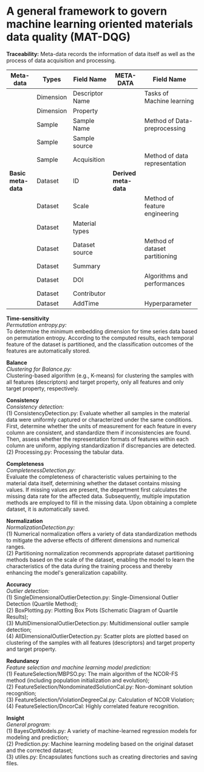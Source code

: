# A general framework to govern machine learning oriented materials data quality (MAT-DQG)

**Traceability:** Meta-data records the information of  data itself as well as the process of data acquisition and processing.

| Meta-data           | Types     | Field Name       | META-DATA             | Field Name                     |
| ------------------- | --------- | ---------------- | --------------------- | ------------------------------ |
|                     | Dimension | Descriptor  Name |                       | Tasks of Machine learning      |
|                     | Dimension | Property         |                       |                                |
|                     | Sample    | Sample Name      |                       | Method of Data-preprocessing   |
|                     | Sample    | Sample  source   |                       |                                |
|                     | Sample    | Acquisition      |                       | Method of data representation  |
| **Basic meta-data** | Dataset   | ID               | **Derived meta-data** |                                |
|                     | Dataset   | Scale            |                       | Method of feature engineering  |
|                     | Dataset   | Material  types  |                       |                                |
|                     | Dataset   | Dataset source   |                       | Method of dataset partitioning |
|                     | Dataset   | Summary          |                       |                                |
|                     | Dataset   | DOI              |                       | Algorithms and performances    |
|                     | Dataset   | Contributor      |                       |                                |
|                     | Dataset   | AddTime          |                       | Hyperparameter                 |

**Time-sensitivity**\
​*​Permutation entropy.py:​*\
​To determine the minimum embedding dimension for time series data based on permutation entropy. According to the computed results, each temporal feature of the dataset is partitioned, and the classification outcomes of the features are automatically stored.

**Balance**\
​*​Clustering for Balance.py:​*\
​Clustering-based algorithm (e.g., K-means) for clustering the samples with all features (descriptors) and target property, only all features and only target property, respectively.

**Consistency**\
​*Consistency detection:​*\
​		(1) ConsistencyDetection.py: Evaluate whether all samples in the material data were uniformly captured or characterized under the same conditions. First, determine whether the units of measurement for each feature in every column are consistent, and standardize them if inconsistencies are found. Then, assess whether the representation formats of features within each column are uniform, applying standardization if discrepancies are detected.\
​		(2) Processing.py: Processing the tabular data.

**Completeness**\
*​CompletenessDetection.py:*\
​Evaluate the completeness of characteristic values pertaining to the material data itself, determining whether the dataset contains missing values. If missing values are present, the department first calculates the missing data rate for the affected data. Subsequently, multiple imputation methods are employed to fill in the missing data. Upon obtaining a complete dataset, it is automatically saved.

**Normalization**\
​*NormalizationDetection.py:*\
​		(1) Numerical normalization offers a variety of data standardization methods to mitigate the adverse effects of different dimensions and numerical ranges.\
​		(2) Partitioning normalization recommends appropriate dataset partitioning methods based on the scale of the dataset, enabling the model to learn the characteristics of the data during the training process and thereby enhancing the model's generalization capability.

**Accuracy**\
*​Outlier detection:*\
​    	(1) SingleDimensionalOutlierDetection.py: Single-Dimensional Outlier Detection (Quartile Method);\
   	(2) BoxPlotting.py: Plotting Box Plots (Schematic Diagram of Quartile Results);\
   	(3) MultiDimensionalOutlierDetection.py: Multidimensional outlier sample detection;\
 	   (4) AllDimensionalOutlierDetection.py: Scatter plots are plotted based on clustering of  the samples with all features (descriptors) and target property and target property.

**Redundancy**\
​*Feature selection and machine learning model prediction:*\
​		(1) FeatureSelection/MBPSO.py: The main algorithm of the NCOR-FS method (including population initialization and evolution);\
​		(2) FeatureSelection/NondominatedSolutionCal.py: Non-dominant solution recognition;\
​		(3) FeatureSelection/ViolationDegreeCal.py: Calculation of NCOR Violation;\
​		(4) FeatureSelection/DncorCal: Highly correlated feature recognition.

**Insight**\
​​*General program:​*\
​		(1) BayesOptModels.py: A variety of machine-learned regression models for modeling and prediction;\
​		(2) Prediction.py: Machine learning modeling based on the original dataset and the corrected dataset;\
​		(3) utiles.py: Encapsulates functions such as creating directories and saving files.
